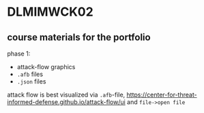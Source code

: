# DLMIMWCK02

## course materials for the portfolio
phase 1:
- attack-flow graphics
- `.afb` files
- `.json` files

attack flow is best visualized via `.afb`-file, https://center-for-threat-informed-defense.github.io/attack-flow/ui and `file->open file`
